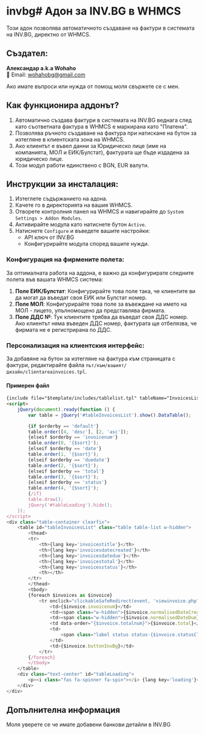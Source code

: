 # invbg# Адон за INV.BG в WHMCS

Този адон позволява автоматичното създаване на фактури в системата на INV.BG, директно от WHMCS.

## Създател:
**Александар a.k.a Wohaho**  
📧 Email: wohahobg@gmail.com

Ако имате въпроси или нужда от помощ моля свържете се с мен.

## Как функционира аддонът?

1. Автоматично създава фактури в системата на INV.BG веднага след като съответната фактура в WHMCS е маркирана като "Платена".
2. Позволява ръчното създаване на фактура при натискане на бутон за изтегляне в клиентската зона на WHMCS.
3. Ако клиентът е въвел данни за Юридическо лице (име на компанията, МОЛ и ЕИК/Булстат), фактурата ще бъде издадена за юридическо лице.
4. Този модул работи единствено с BGN, EUR валути.
## Инструкции за инсталация:

1. Изтеглете съдържанието на адона.
2. Качете го в директорията на вашия WHMCS.
3. Отворете контролния панел на WHMCS и навигирайте до `System Settings > Addon Modules`.
4. Активирайте модула като натиснете бутон `Active`.
5. Натиснете `Configure` и въведете вашите настройки:
    - API ключ от INV.BG
    - Конфигурирайте модула според вашите нужди.

### Конфигурация на фирмените полета:

За оптималната работа на аддона, е важно да конфигурирате следните полета във вашата WHMCS система:

1. **Поле ЕИК/Булстат**: Конфигурирайте това поле така, че клиентите ви да могат да въведат своя ЕИК или Булстат номер.
2. **Поле МОЛ**: Конфигурирайте това поле за въвеждане на името на МОЛ - лицето, упълномощено да представлява фирмата.
3. **Поле ДДС №**: Тук клиентите трябва да въведат своя ДДС номер. Ако клиентът няма въведен ДДС номер, фактурата ще отбелязва, че фирмата не е регистрирана по ДДС.


### Персонализация на клиентския интерфейс:

За добавяне на бутон за изтегляне на фактура към страницата с фактури, редактирайте файла `път/към/вашият/дизайн/clientareainvoices.tpl`.
#### Примерен файл
```html
{include file="$template/includes/tablelist.tpl" tableName="InvoicesList" filterColumn="4"}
<script>
    jQuery(document).ready(function () {
        var table = jQuery('#tableInvoicesList').show().DataTable();

        {if $orderby == 'default'}
        table.order([4, 'desc'], [2, 'asc']);
        {elseif $orderby == 'invoicenum'}
        table.order(0, '{$sort}');
        {elseif $orderby == 'date'}
        table.order(1, '{$sort}');
        {elseif $orderby == 'duedate'}
        table.order(2, '{$sort}');
        {elseif $orderby == 'total'}
        table.order(3, '{$sort}');
        {elseif $orderby == 'status'}
        table.order(4, '{$sort}');
        {/if}
        table.draw();
        jQuery('#tableLoading').hide();
    });
</script>
<div class="table-container clearfix">
    <table id="tableInvoicesList" class="table table-list w-hidden">
        <thead>
        <tr>
            <th>{lang key='invoicestitle'}</th>
            <th>{lang key='invoicesdatecreated'}</th>
            <th>{lang key='invoicesdatedue'}</th>
            <th>{lang key='invoicestotal'}</th>
            <th>{lang key='invoicesstatus'}</th>
            <th></th>
        </tr>
        </thead>
        <tbody>
        {foreach $invoices as $invoice}
            <tr onclick="clickableSafeRedirect(event, 'viewinvoice.php?id={$invoice.id}', false)">
                <td>{$invoice.invoicenum}</td>
                <td><span class="w-hidden">{$invoice.normalisedDateCreated}</span>{$invoice.datecreated}</td>
                <td><span class="w-hidden">{$invoice.normalisedDateDue}</span>{$invoice.datedue}</td>
                <td data-order="{$invoice.totalnum}">{$invoice.total}</td>
                <td>
                    <span class="label status status-{$invoice.statusClass}">{$invoice.status}</span>
                </td>
                <td>{$invoice.buttonInvBg}</td>
            </tr>
        {/foreach}
        </tbody>
    </table>
    <div class="text-center" id="tableLoading">
        <p><i class="fas fa-spinner fa-spin"></i> {lang key='loading'}</p>
    </div>
</div>
```



## Допълнителна информация

Моля уверете се че имате добавени банкови детайли в INV.BG

